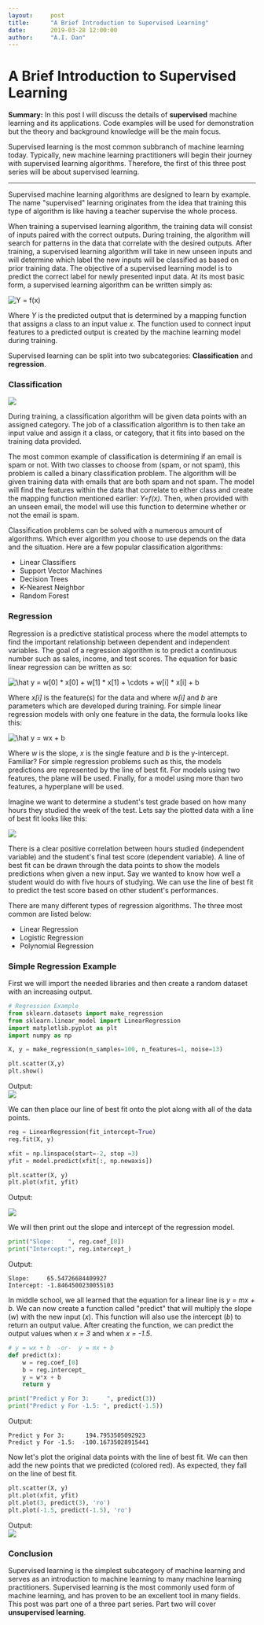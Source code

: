 ```yaml
---
layout:     post
title:      "A Brief Introduction to Supervised Learning"
date:       2019-03-28 12:00:00
author:     "A.I. Dan"
---
```


# A Brief Introduction to Supervised Learning

<b>Summary:</b> In this post I will discuss the details of <b>supervised</b> machine learning and its applications. Code examples will be used for demonstration but the theory and background knowledge will be the main focus.

Supervised learning is the most common subbranch of machine learning today. Typically, new machine learning practitioners will begin their journey with supervised learning algorithms. Therefore, the first of this three post series will be about supervised learning.

<hr>

Supervised machine learning algorithms are designed to learn by example. The name "supervised" learning originates from the idea that training this type of algorithm is like having a teacher supervise the whole process.

When training a supervised learning algorithm, the training data will consist of inputs paired with the correct outputs. During training, the algorithm will search for patterns in the data that correlate with the desired outputs. After training, a supervised learning algorithm will take in new unseen inputs and will determine which label the new inputs will be classified as based on prior training data. The objective of a supervised learning model is to predict the correct label for newly presented input data. At its most basic form, a supervised learning algorithm can be written simply as:

<img src="https://latex.codecogs.com/png.latex?\dpi{120}&space;Y&space;=&space;f(x)" title="Y = f(x)" style='display: block; margin: auto;'>

Where *Y* is the predicted output that is determined by a mapping function that assigns a class to an input value *x*. The function used to connect input features to a predicted output is created by the machine learning model during training.

Supervised learning can be split into two subcategories: <b>Classification</b> and <b>regression</b>.

### Classification

<img src='a-i-dan.github.io/images/supervised_learning_post/supervised learning post.png?raw=true' style='margin: auto; display: block;'>

During training, a classification algorithm will be given data points with an assigned category. The job of a classification algorithm is to then take an input value and assign it a class, or category, that it fits into based on the training data provided.

The most common example of classification is determining if an email is spam or not. With two classes to choose from (spam, or not spam), this problem is called a binary classification problem. The algorithm will be given training data with emails that are both spam and not spam. The model will find the features within the data that correlate to either class and create the mapping function mentioned earlier: *Y=f(x)*. Then, when provided with an unseen email, the model will use this function to determine whether or not the email is spam.

Classification problems can be solved with a numerous amount of algorithms. Which ever algorithm you choose to use depends on the data and the situation. Here are a few popular classification algorithms:
  * Linear Classifiers
  * Support Vector Machines
  * Decision Trees
  * K-Nearest Neighbor
  * Random Forest

### Regression

Regression is a predictive statistical process where the model attempts to find the important relationship between dependent and independent variables. The goal of a regression algorithm is to predict a continuous number such as sales, income, and test scores. The equation for basic linear regression can be written as so:


<img src="https://latex.codecogs.com/gif.latex?\dpi{120}&space;\hat&space;y&space;=&space;w[0]&space;*&space;x[0]&space;&plus;&space;w[1]&space;*&space;x[1]&space;&plus;&space;\cdots&space;&plus;&space;w[i]&space;*&space;x[i]&space;&plus;&space;b" title="\hat y = w[0] * x[0] + w[1] * x[1] + \cdots + w[i] * x[i] + b" style='display: block; margin: auto;'>

Where *x[i]* is the feature(s) for the data and where *w[i]* and *b* are parameters which are developed during training. For simple linear regression models with only one feature in the data, the formula looks like this:

<img src="https://latex.codecogs.com/gif.latex?\dpi{120}&space;\hat&space;y&space;=&space;wx&space;&plus;&space;b" title="\hat y = wx + b" style='display: block; margin: auto;'/>

Where *w* is the slope, *x* is the single feature and *b* is the y-intercept. Familiar? For simple regression problems such as this, the models predictions are represented by the line of best fit. For models using two features, the plane will be used. Finally, for a model using more than two features, a hyperplane will be used.

Imagine we want to determine a student's test grade based on how many hours they studied the week of the test. Lets say the plotted data with a line of best fit looks like this:

<img src='a-i-dan.github.io/images/supervised_learning_post/supervised learning post2.png?raw=true' style='margin: auto; display: block;'>

There is a clear positive correlation between hours studied (independent variable) and the student's final test score (dependent variable). A line of best fit can be drawn through the data points to show the models predictions when given a new input. Say we wanted to know how well a student would do with five hours of studying. We can use the line of best fit to predict the test score based on other student's performances.

There are many different types of regression algorithms. The three most common are listed below:
  * Linear Regression
  * Logistic Regression
  * Polynomial Regression

### Simple Regression Example

First we will import the needed libraries and then create a random dataset with an increasing output.

```python
# Regression Example
from sklearn.datasets import make_regression
from sklearn.linear_model import LinearRegression
import matplotlib.pyplot as plt
import numpy as np

X, y = make_regression(n_samples=100, n_features=1, noise=13)

plt.scatter(X,y)
plt.show()
```
Output:
<img src='a-i-dan.github.io/images/supervised_learning_post/regression_ex_data_scatter.png?raw=true' style='margin: auto; display: block;'>

We can then place our line of best fit onto the plot along with all of the data points.

```python
reg = LinearRegression(fit_intercept=True)
reg.fit(X, y)

xfit = np.linspace(start=-2, stop =3)
yfit = model.predict(xfit[:, np.newaxis])

plt.scatter(X, y)
plt.plot(xfit, yfit)
```
Output:

<img src='a-i-dan.github.io/images/supervised_learning_post/reg_data_with_line.png?raw=true' style='margin: auto; display: block;'>

We will then print out the slope and intercept of the regression model.

```python
print("Slope:    ", reg.coef_[0])
print("Intercept:", reg.intercept_)
```
Output:
```
Slope:     65.54726684409927
Intercept: -1.8464500230055103
```

In middle school, we all learned that the equation for a linear line is *y = mx + b*. We can now create a function called "predict" that will multiply the slope (*w*) with the new input (*x*). This function will also use the intercept (*b*) to return an output value. After creating the function, we can predict the output values when *x = 3* and when *x = -1.5*.

```python
# y = wx + b  -or-  y = mx + b
def predict(x):
    w = reg.coef_[0]
    b = reg.intercept_
    y = w*x + b
    return y

print("Predict y For 3:     ", predict(3))
print("Predict y For -1.5: ", predict(-1.5))
```
Output:
```
Predict y For 3:      194.7953505092923
Predict y For -1.5:  -100.16735028915441
```
Now let's plot the original data points with the line of best fit. We can then add the new points that we predicted (colored red). As expected, they fall on the line of best fit.

```python
plt.scatter(X, y)
plt.plot(xfit, yfit)
plt.plot(3, predict(3), 'ro')
plt.plot(-1.5, predict(-1.5), 'ro')
```
Output:
<img src='a-i-dan.github.io/images/supervised_learning_post/reg_red.png?raw=true' style='margin: auto; display: block;'>

### Conclusion

Supervised learning is the simplest subcategory of machine learning and serves as an introduction to machine learning to many machine learning practitioners. Supervised learning is the most commonly used form of machine learning, and has proven to be an excellent tool in many fields. This post was part one of a three part series. Part two will cover **unsupervised learning**.
